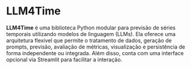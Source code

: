 # LLM4Time

**LLM4Time** é uma biblioteca Python modular para previsão de séries temporais utilizando modelos de linguagem (LLMs). Ela oferece uma arquitetura flexível que permite o tratamento de dados, geração de prompts, previsão, avaliação de métricas, visualização e persistência de forma independente ou integrada. Além disso, conta com uma interface opcional via Streamlit para facilitar a interação.

